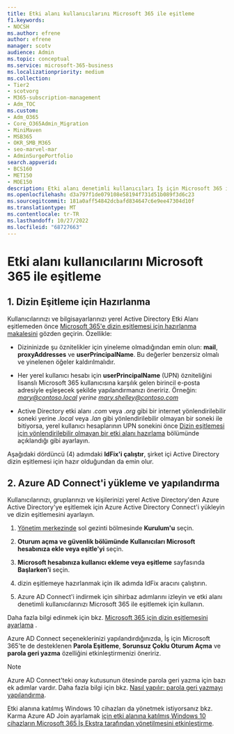 ```yaml
---
title: Etki alanı kullanıcılarını Microsoft 365 ile eşitleme
f1.keywords:
- NOCSH
ms.author: efrene
author: efrene
manager: scotv
audience: Admin
ms.topic: conceptual
ms.service: microsoft-365-business
ms.localizationpriority: medium
ms.collection:
- Tier2
- scotvorg
- M365-subscription-management
- Adm_TOC
ms.custom:
- Adm_O365
- Core_O365Admin_Migration
- MiniMaven
- MSB365
- OKR_SMB_M365
- seo-marvel-mar
- AdminSurgePortfolio
search.appverid:
- BCS160
- MET150
- MOE150
description: Etki alanı denetimli kullanıcıları İş için Microsoft 365 ile eşitleyin.
ms.openlocfilehash: d3a797f1de079108e58194f731d51b089f3d6c23
ms.sourcegitcommit: 181a0aff54842dcbafd834647c6e9ee47304d10f
ms.translationtype: MT
ms.contentlocale: tr-TR
ms.lasthandoff: 10/27/2022
ms.locfileid: "68727663"
---
```

# <a name="synchronize-domain-users-to-microsoft-365"></a>Etki alanı kullanıcılarını Microsoft 365 ile eşitleme

## <a name="1-prepare-for-directory-synchronization"></a>1. Dizin Eşitleme için Hazırlanma 

Kullanıcılarınızı ve bilgisayarlarınızı yerel Active Directory Etki Alanı eşitlemeden önce [Microsoft 365'e dizin eşitlemesi için hazırlanma makalesini](../../enterprise/prepare-for-directory-synchronization.md) gözden geçirin. Özellikle:

   - Dizininizde şu öznitelikler için yineleme olmadığından emin olun: **mail**, **proxyAddresses** ve **userPrincipalName**. Bu değerler benzersiz olmalı ve yinelenen öğeler kaldırılmalıdır.
   
   - Her yerel kullanıcı hesabı için **userPrincipalName** (UPN) özniteliğini lisanslı Microsoft 365 kullanıcısına karşılık gelen birincil e-posta adresiyle eşleşecek şekilde yapılandırmanızı öneririz. Örneğin: *mary@contoso.local yerine mary.shelley@contoso.com* 
   
   - Active Directory etki alanı .*com* veya .*org* gibi bir internet yönlendirilebilir soneki yerine *.local* veya *.lan* gibi yönlendirilebilir olmayan bir soneki ile bitiyorsa, yerel kullanıcı hesaplarının UPN sonekini önce [Dizin eşitlemesi için yönlendirilebilir olmayan bir etki alanı hazırlama](../../enterprise/prepare-a-non-routable-domain-for-directory-synchronization.md) bölümünde açıklandığı gibi ayarlayın. 

Aşağıdaki dördüncü (4) adımdaki **IdFix'i çalıştır**, şirket içi Active Directory dizin eşitlemesi için hazır olduğundan da emin olur.

## <a name="2-install-and-configure-azure-ad-connect"></a>2. Azure AD Connect'i yükleme ve yapılandırma

Kullanıcılarınızı, gruplarınızı ve kişilerinizi yerel Active Directory'den Azure Active Directory'ye eşitlemek için Azure Active Directory Connect'i yükleyin ve dizin eşitlemesini ayarlayın. 

 1. [Yönetim merkezinde](https://go.microsoft.com/fwlink/p/?linkid=2024339) sol gezinti bölmesinde **Kurulum'u** seçin.

 2. **Oturum açma ve güvenlik bölümünde** **Kullanıcıları Microsoft hesabınıza ekle veya eşitle'yi** seçin.

 3. **Microsoft hesabınıza kullanıcı ekleme veya eşitleme** sayfasında **Başlarken'i** seçin.

 4. dizin eşitlemeye hazırlanmak için ilk adımda IdFix aracını çalıştırın.

 5. Azure AD Connect'i indirmek için sihirbaz adımlarını izleyin ve etki alanı denetimli kullanıcılarınızı Microsoft 365 ile eşitlemek için kullanın.


Daha fazla bilgi edinmek için bkz. [Microsoft 365 için dizin eşitlemesini ayarlama](../../enterprise/set-up-directory-synchronization.md) .

Azure AD Connect seçeneklerinizi yapılandırdığınızda, İş için Microsoft 365'te de desteklenen **Parola Eşitleme**, **Sorunsuz Çoklu Oturum Açma** ve **parola geri yazma** özelliğini etkinleştirmenizi öneririz.

> [!NOTE]
> Azure AD Connect'teki onay kutusunun ötesinde parola geri yazma için bazı ek adımlar vardır. Daha fazla bilgi için bkz. [Nasıl yapılır: parola geri yazmayı yapılandırma](/azure/active-directory/authentication/howto-sspr-writeback). 

Etki alanına katılmış Windows 10 cihazları da yönetmek istiyorsanız bkz. Karma Azure AD Join ayarlamak [için etki alanına katılmış Windows 10 cihazların Microsoft 365 İş Ekstra tarafından yönetilmesini etkinleştirme](../../business-premium/m365bp-manage-windows-devices.md).

